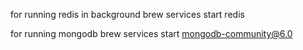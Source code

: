 for running redis in background
brew services start redis

for running mongodb
brew services start mongodb-community@6.0
